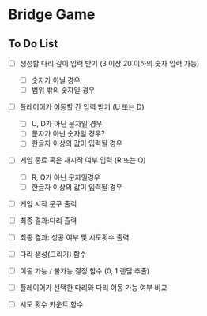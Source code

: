Bridge Game
=======
## To Do List
* [ ] 생성할 다리 깊이 입력 받기 (3 이상 20 이하의 숫자 입력 가능)
  * [ ] 숫자가 아닐 경우
  * [ ] 범위 밖의 숫자일 경우
* [ ] 플레이어가 이동할 칸 입력 받기 (U 또는 D)
  * [ ] U, D가 아닌 문자일 경우
  * [ ] 문자가 아닌 숫자일 경우?
  * [ ] 한글자 이상의 값이 입력될 경우
* [ ] 게임 종료 혹은 재시작 여부 입력 (R 또는 Q)
  * [ ]  R, Q가 아닌 문자일경우
  * [ ] 한글자 이상의 값이 입력될 경우

* [ ] 게임 시작 문구 출럭
* [ ] 최종 결과:다리 출력
* [ ] 최종 결과: 성공 여부 및 시도횟수 출력

* [ ] 다리 생성(그리기) 함수
* [ ] 이동 가능 / 불가능 결정 함수 (0, 1 랜덤 추출)
* [ ] 플레이어가 선택한 다리와 다리 이동 가능 여부 비교
* [ ] 시도 횟수 카운트 함수




 